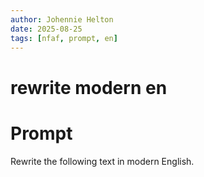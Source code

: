 ```yaml
---
author: Johennie Helton
date: 2025-08-25
tags: [nfaf, prompt, en]
---
```


# rewrite modern en

# Prompt

Rewrite the following text in modern English.
